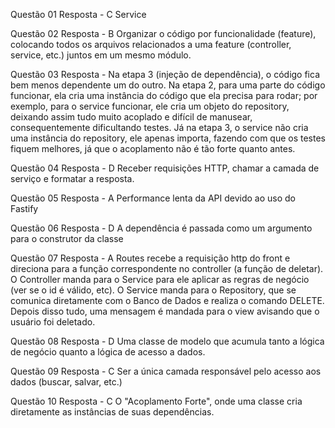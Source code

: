 Questão 01
Resposta - C Service

Questão 02
Resposta - B Organizar o código por funcionalidade (feature), colocando todos os arquivos relacionados a uma feature
(controller, service, etc.) juntos em um mesmo módulo.


Questão 03
Resposta - Na etapa 3 (injeção de dependência), o código fica bem menos dependente um do outro. Na etapa 2, para uma parte do código funcionar, ela cria uma instância do código que ela precisa para rodar; por exemplo, para o service funcionar, ele cria um objeto do repository, deixando assim tudo muito acoplado e difícil de manusear, consequentemente dificultando testes.
Já na etapa 3, o service não cria uma instância do repository, ele apenas importa, fazendo com que os testes fiquem melhores, já que o acoplamento não é tão forte quanto antes. 

Questão 04
Resposta - D Receber requisições HTTP, chamar a camada de serviço e formatar a resposta.

Questão 05
Resposta - A Performance lenta da API devido ao uso do Fastify

Questão 06
Resposta - D A dependência é passada como um argumento para o construtor da classe

Questão 07
Resposta - A Routes recebe a requisição http do front e direciona para a função correspondente no controller (a função de deletar). O Controller manda para o Service para ele aplicar as regras de negócio (ver se o id é válido, etc). O Service manda para o Repository, que se comunica diretamente com o Banco de Dados e realiza o comando DELETE. Depois disso tudo, uma mensagem é mandada para o view avisando que o usuário foi deletado.

Questão 08
Resposta - D Uma classe de modelo que acumula tanto a lógica de negócio quanto a lógica de acesso a dados.

Questão 09
Resposta - C Ser a única camada responsável pelo acesso aos dados (buscar, salvar, etc.)

Questão 10
Resposta - C O "Acoplamento Forte", onde uma classe cria diretamente as instâncias de suas dependências.
